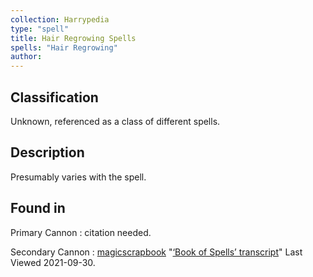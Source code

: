 ```yaml
---
collection: Harrypedia
type: "spell"
title: Hair Regrowing Spells
spells: "Hair Regrowing"
author:
---
```


## Classification

Unknown, referenced as a class of different spells.

## Description

Presumably varies with the spell.

## Found in

Primary Cannon
: citation needed.

Secondary Cannon
: [magicscrapbook](https://magicscrapbook.tumblr.com/)
"[‘Book of Spells’ transcript](https://magicscrapbook.tumblr.com/post/162085200042/book-of-spells-transcript)"
Last Viewed 2021-09-30.
